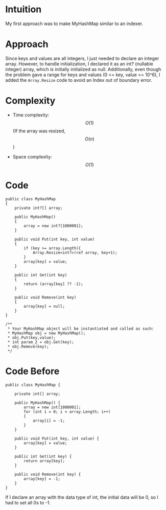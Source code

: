 # Intuition
My first approach was to make MyHashMap similar to an indexer.

# Approach
Since keys and values are all integers, I just needed to declare an integer array. However, to handle initialization, I declared it as an int? (nullable integer) array, which is initially initialized as null.
Additionally, even though the problem gave a range for keys and values (0 <= key, value <= 10^6), I added the `Array.Resize` code to avoid an Index out of boundary error.

# Complexity
- Time complexity: $$O(1)$$ (If the array was resized, $$O(n)$$)

- Space complexity: $$O(1)$$

# Code
```
public class MyHashMap
{
    private int?[] array;

    public MyHashMap()
    {
        array = new int?[1000001];
    }
    
    public void Put(int key, int value)
    {
        if (key >= array.Length){
            Array.Resize<int?>(ref array, key+1);
        }
        array[key] = value;
    }
    
    public int Get(int key)
    {
        return (array[key] ?? -1);
    }
    
    public void Remove(int key)
    {
        array[key] = null;
    }
}

/**
 * Your MyHashMap object will be instantiated and called as such:
 * MyHashMap obj = new MyHashMap();
 * obj.Put(key,value);
 * int param_2 = obj.Get(key);
 * obj.Remove(key);
 */
```

# Code Before
```
public class MyHashMap {

    private int[] array;

    public MyHashMap() {
        array = new int[1000001];
        for (int i = 0; i < array.Length; i++)
        {
            array[i] = -1;
        }
    }
    
    public void Put(int key, int value) {
        array[key] = value;
    }
    
    public int Get(int key) {
        return array[key];
    }
    
    public void Remove(int key) {
        array[key] = -1;
    }
}
```
If I declare an array with the data type of int, the initial data will be 0, so I had to set all 0s to -1.
